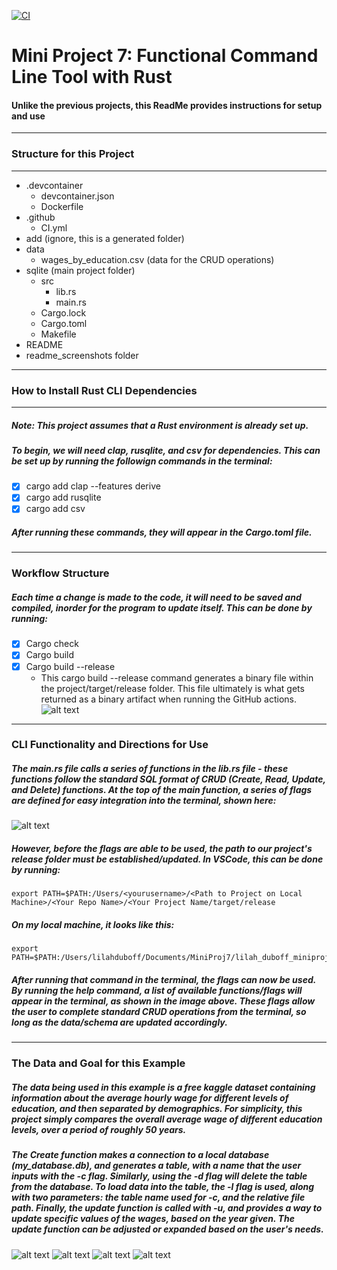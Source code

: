 
[![CI](https://github.com/nogibjj/lilah_dubof_miniproj7/actions/workflows/CI.yml/badge.svg)](https://github.com/nogibjj/lilah_dubof_miniproj7/actions/workflows/CI.yml)

# Mini Project 7: Functional Command Line Tool with Rust
#### Unlike the previous projects, this ReadMe provides instructions for setup and use 
---

### Structure for this Project
---
- .devcontainer
    - devcontainer.json
    - Dockerfile
- .github
    - CI.yml
- add (ignore, this is a generated folder)
- data
    - wages_by_education.csv (data for the CRUD operations)
- sqlite (main project folder)
    - src
        - lib.rs
        - main.rs
    - Cargo.lock
    - Cargo.toml
    - Makefile
- README
- readme_screenshots folder
---
### How to Install Rust CLI Dependencies
---
##### *Note: This project assumes that a Rust environment is already set up.*
##### To begin, we will need clap, rusqlite, and csv for dependencies. This can be set up by running the followign commands in the terminal:
- [x] cargo add clap --features derive
- [x] cargo add rusqlite
- [x] cargo add csv

##### After running these commands, they will appear in the Cargo.toml file. 
---
### Workflow Structure
##### Each time a change is made to the code, it will need to be saved and compiled, inorder for the program to update itself. This can be done by running:
- [x] Cargo check
- [x] Cargo build
- [x] Cargo build --release
    - This cargo build --release command generates a binary file within the project/target/release folder. This file ultimately is what gets returned as a binary artifact when running the GitHub actions.
![alt text](<../readme_screenshots/Screenshot 2024-10-23 at 1.45.17 PM.png>)
---
### CLI Functionality and Directions for Use
##### The main.rs file calls a series of functions in the lib.rs file - these functions follow the standard SQL format of CRUD (Create, Read, Update, and Delete) functions. At the top of the main function, a series of flags are defined for easy integration into the terminal, shown here:
![alt text](<../readme_screenshots/Screenshot 2024-10-23 at 1.44.56 PM.png>)

##### However, before the flags are able to be used, the path to our project's release folder must be established/updated. In VSCode, this can be done by running:
    export PATH=$PATH:/Users/<yourusername>/<Path to Project on Local Machine>/<Your Repo Name>/<Your Project Name/target/release

##### On my local machine, it looks like this:
    export PATH=$PATH:/Users/lilahduboff/Documents/MiniProj7/lilah_duboff_miniproj7/sqlite/target/release

##### After running that command in the terminal, the flags can now be used. By running the help command, a list of available functions/flags will appear in the terminal, as shown in the image above. These flags allow the user to complete standard CRUD operations from the terminal, so long as the data/schema are updated accordingly.
---
### The Data and Goal for this Example
#####    The data being used in this example is a free kaggle dataset containing information about the average hourly wage for different levels of education, and then separated by demographics. For simplicity, this project simply compares the overall average wage of different education levels, over a period of roughly 50 years.
#####   The Create function makes a connection to a local database (my_database.db), and generates a table, with a name that the user inputs with the -c flag. Similarly, using the -d flag will delete the table from the database. To load data into the table, the -l flag is used, along with two parameters: the table name used for -c, and the relative file path. Finally, the update function is called with -u, and provides a way to update specific values of the wages, based on the year given. The update function can be adjusted or expanded based on the user's needs.
![alt text](<../readme_screenshots/Screenshot 2024-10-23 at 2.04.37 PM.png>)
![alt text](<../readme_screenshots/Screenshot 2024-10-23 at 9.56.14 PM.png>)
![alt text](<../readme_screenshots/Screenshot 2024-10-23 at 8.21.01 PM.png>)
![alt text](<../readme_screenshots/Screenshot 2024-10-23 at 9.58.05 PM.png>)